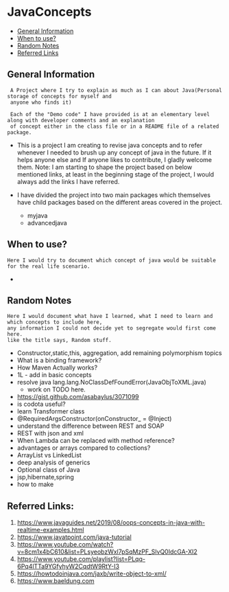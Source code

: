 # JavaConcepts

* [General Information](#general-information)
* [When to use?](#when-to-use?)
* [Random Notes](#random-notes)
* [Referred Links](#referred-links)

## General Information

```
 A Project where I try to explain as much as I can about Java(Personal storage of concepts for myself and 
 anyone who finds it)
 
 Each of the "Demo code" I have provided is at an elementary level along with developer comments and an explanation 
 of concept either in the class file or in a README file of a related package.
```

* This is a project I am creating to revise java concepts and to refer whenever I needed to brush up any concept of java
  in the future. If it helps anyone else and If anyone likes to contribute, I gladly welcome them. Note: I am starting
  to shape the project based on below mentioned links, at least in the beginning stage of the project, I would always
  add the links I have referred.

* I have divided the project into two main packages which themselves have child packages based on the different areas
  covered in the project.
    * myjava
    * advancedjava

## When to use?

```
Here I would try to document which concept of java would be suitable for the real life scenario.
```

*

## Random Notes

```
Here I would document what have I learned, what I need to learn and which concepts to include here,
any information I could not decide yet to segregate would first come here. 
like the title says, Random stuff.
```

* Constructor,static,this, aggregation, add remaining polymorphism topics
* What is a binding framework?
* How Maven Actually works?
* 1L - add in basic concepts
* resolve java lang.lang.NoClassDefFoundError(JavaObjToXML.java)
  * work on TODO here.
* https://gist.github.com/asabaylus/3071099
* is codota useful?
* learn Transformer class
* @RequiredArgsConstructor(onConstructor_ = @Inject)
* understand the difference between REST and SOAP
* REST with json and xml
* When Lambda can be replaced with method reference?
* advantages or arrays compared to collections?
* ArrayList vs LinkedList
* deep analysis of generics
* Optional class of Java
* jsp,hibernate,spring
* how to make 

## Referred Links:

1. https://www.javaguides.net/2019/08/oops-concepts-in-java-with-realtime-examples.html
2. https://www.javatpoint.com/java-tutorial
3. https://www.youtube.com/watch?v=8cm1x4bC610&list=PLsyeobzWxl7pSqMzPF_SlvQ0IdcGA-XI2
4. https://www.youtube.com/playlist?list=PLqq-6Pq4lTTa9YGfyhyW2CqdtW9RtY-I3
5. https://howtodoinjava.com/jaxb/write-object-to-xml/
6. https://www.baeldung.com
